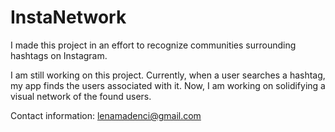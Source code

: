 InstaNetwork
============

I made this project in an effort to recognize communities surrounding hashtags on Instagram.

I am still working on this project. Currently, when a user searches a hashtag, my app finds the users associated with it. Now, I am working on solidifying a visual network of the found users.

Contact information: lenamadenci@gmail.com
